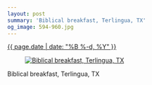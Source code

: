 ```yaml
---
layout: post
summary: 'Biblical breakfast, Terlingua, TX'
og_image: 594-960.jpg
---
```


<p>
 <time>
  <a href="/594">
   {{ page.date | date: "%B %-d, %Y" }}
  </a>
 </time>
 <a href="/594">
  <figure data-taken="12/19/2016">
   <img alt="Biblical breakfast, Terlingua, TX" sizes="(min-width: 700px) 50vw, calc(100vw - 2rem)" src="{{ site.assets_url }}/594-480.jpg" srcset="{{ site.assets_url }}/594-240.jpg 240w, {{ site.assets_url }}/594-480.jpg 480w, {{ site.assets_url }}/594-720.jpg 720w, {{ site.assets_url }}/594-960.jpg 960w"/>
  </figure>
 </a>
 <span>
  Biblical breakfast, Terlingua, TX
 </span>
</p>
